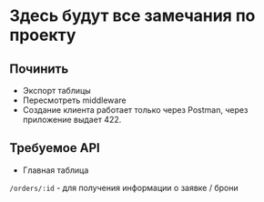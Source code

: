 Здесь будут все замечания по проекту
=



Починить
-

- Экспорт таблицы 
- Пересмотреть middleware
- Создание клиента работает только через Postman, через приложение выдает 422.


Требуемое API
-

+ Главная таблица

`/orders/:id` - для получения информации о заявке / брони
